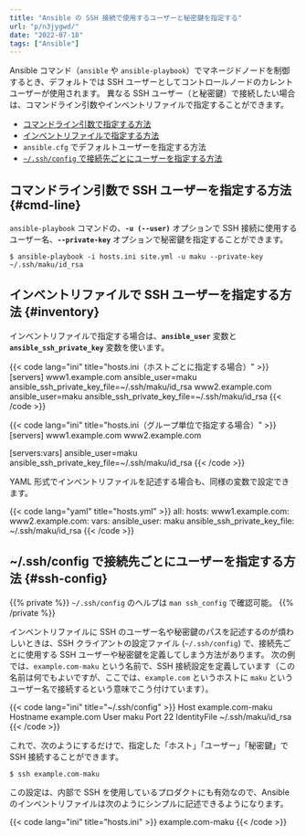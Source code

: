 ```yaml
---
title: "Ansible の SSH 接続で使用するユーザーと秘密鍵を指定する"
url: "p/n3jygwd/"
date: "2022-07-18"
tags: ["Ansible"]
---
```


Ansible コマンド（`ansible` や `ansible-playbook`）でマネージドノードを制御するとき、デフォルトでは SSH ユーザーとしてコントロールノードのカレントユーザーが使用されます。
異なる SSH ユーザー（と秘密鍵）で接続したい場合は、コマンドライン引数やインベントリファイルで指定することができます。

- [コマンドライン引数で指定する方法](#cmd-line)
- [インベントリファイルで指定する方法](#inventory)
- `ansible.cfg` でデフォルトユーザーを指定する方法
- [`~/.ssh/config` で接続先ごとにユーザーを指定する方法](#ssh-config)


コマンドライン引数で SSH ユーザーを指定する方法 {#cmd-line}
----

`ansible-playbook` コマンドの、__`-u (--user)`__ オプションで SSH 接続に使用するユーザー名、__`--private-key`__ オプションで秘密鍵を指定することができます。

```console
$ ansible-playbook -i hosts.ini site.yml -u maku --private-key ~/.ssh/maku/id_rsa
```


インベントリファイルで SSH ユーザーを指定する方法 {#inventory}
----

インベントリファイルで指定する場合は、__`ansible_user`__ 変数と __`ansible_ssh_private_key`__ 変数を使います。

{{< code lang="ini" title="hosts.ini（ホストごとに指定する場合）" >}}
[servers]
www1.example.com ansible_user=maku ansible_ssh_private_key_file=~/.ssh/maku/id_rsa
www2.example.com ansible_user=maku ansible_ssh_private_key_file=~/.ssh/maku/id_rsa
{{< /code >}}

{{< code lang="ini" title="hosts.ini（グループ単位で指定する場合）" >}}
[servers]
www1.example.com
www2.example.com

[servers:vars]
ansible_user=maku
ansible_ssh_private_key_file=~/.ssh/maku/id_rsa
{{< /code >}}

YAML 形式でインベントリファイルを記述する場合も、同様の変数で設定できます。

{{< code lang="yaml" title="hosts.yml" >}}
all:
  hosts:
    www1.example.com:
    www2.example.com:
  vars:
    ansible_user: maku
    ansible_ssh_private_key_file: ~/.ssh/maku/id_rsa
{{< /code >}}


~/.ssh/config で接続先ごとにユーザーを指定する方法 {#ssh-config}
----

{{% private %}}
`~/.ssh/config` のヘルプは `man ssh_config` で確認可能。
{{% /private %}}

インベントリファイルに SSH のユーザー名や秘密鍵のパスを記述するのが煩わしいときは、SSH クライアントの設定ファイル (`~/.ssh/config`) で、接続先ごとに使用する SSH ユーザーや秘密鍵を定義してしまう方法があります。
次の例では、`example.com-maku` という名前で、SSH 接続設定を定義しています（この名前は何でもよいですが、ここでは、`example.com` というホストに `maku` というユーザー名で接続するという意味でこう付けています）。

{{< code lang="ini" title="~/.ssh/config" >}}
Host example.com-maku
    Hostname example.com
    User maku
    Port 22
    IdentityFile ~/.ssh/maku/id_rsa
{{< /code >}}

これで、次のようにするだけで、指定した「ホスト」「ユーザー」「秘密鍵」で SSH 接続することができます。

```console
$ ssh example.com-maku
```

この設定は、内部で SSH を使用しているプロダクトにも有効なので、Ansible のインベントリファイルは次のようにシンプルに記述できるようになります。

{{< code lang="ini" title="hosts.ini" >}}
example.com-maku
{{< /code >}}

